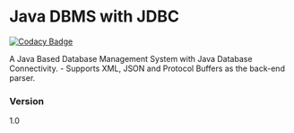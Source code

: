 # Java DBMS with JDBC #

[![Codacy Badge](https://api.codacy.com/project/badge/Grade/a308faac00b84b5883282cfd02296643)](https://www.codacy.com/app/MohammedAbdelbari/Java-DBMS-with-JDBC?utm_source=github.com&utm_medium=referral&utm_content=MohammedAbdelbari/Java-DBMS-with-JDBC&utm_campaign=badger)

A Java Based Database Management System with Java Database Connectivity.
    - Supports XML, JSON and Protocol Buffers as the back-end parser.
### Version ###

1.0 

